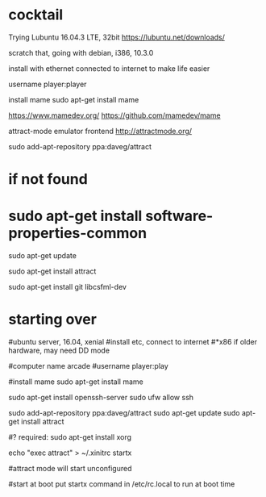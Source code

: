 # cocktail

Trying Lubuntu 16.04.3 LTE, 32bit
https://lubuntu.net/downloads/

scratch that, going with debian, i386, 10.3.0

install with ethernet connected to internet to make life easier

username player:player

install mame
sudo apt-get install mame

https://www.mamedev.org/
https://github.com/mamedev/mame

attract-mode emulator frontend
http://attractmode.org/

sudo add-apt-repository ppa:daveg/attract
# if not found
# sudo apt-get install software-properties-common
sudo apt-get update


sudo apt-get install attract



sudo apt-get install git
libcsfml-dev



# starting over
#ubuntu server, 16.04, xenial
#install etc, connect to internet
#*x86 if older hardware, may need DD mode

#computer name arcade
#username player:play

#install mame
sudo apt-get install mame

sudo apt-get install openssh-server
sudo ufw allow ssh


sudo add-apt-repository ppa:daveg/attract
sudo apt-get update
sudo apt-get install attract

#? required:
sudo apt-get install xorg

echo "exec attract" > ~/.xinitrc
startx


#attract mode will start unconfigured


#start at boot
put startx command in
/etc/rc.local
to run at boot time
